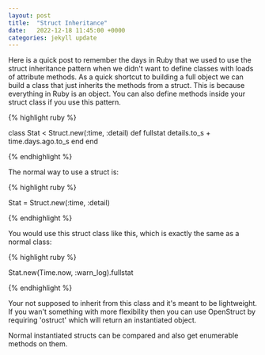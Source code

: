 ```yaml
---
layout: post
title:  "Struct Inheritance"
date:   2022-12-18 11:45:00 +0000
categories: jekyll update
---
```


Here is a quick post to remember the days in Ruby that we used to use the 
struct inheritance pattern when we didn't want to define classes with loads
of attribute methods. As a quick shortcut to building a full object we can build
a class that just inherits the methods from a struct. This
is because everything in Ruby is an object. You can also define methods inside
your struct class if you use this pattern.

{% highlight ruby %}

class Stat < Struct.new(:time, :detail)
  def fullstat
    details.to_s + time.days.ago.to_s
  end
end

{% endhighlight %}

The normal way to use a struct is:

{% highlight ruby %}

Stat = Struct.new(:time, :detail)

{% endhighlight %}

You would use this struct class like this, which is exactly the same as a normal class:

{% highlight ruby %}

Stat.new(Time.now, :warn_log).fullstat

{% endhighlight %}

Your not supposed to inherit from this class and it's meant to be lightweight. If you wan't something with more flexibility then you can use OpenStruct by requiring 'ostruct' which will return an instantiated object.

Normal instantiated structs can be compared and also get enumerable methods on them.